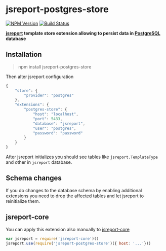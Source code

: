 # jsreport-postgres-store
[![NPM Version](http://img.shields.io/npm/v/jsreport-postgres-store.svg?style=flat-square)](https://npmjs.com/package/jsreport-postgres-store)
[![Build Status](https://travis-ci.org/jsreport/jsreport-postgres-store.png?branch=master)](https://travis-ci.org/jsreport/jsreport-postgres-store)

**[jsreport](https://github.com/jsreport/jsreport) template store extension allowing to persist data in [PostgreSQL](http://www.postgresql.org/) database**


## Installation

> npm install jsreport-postgres-store

Then alter jsreport configuration
```js
{
	"store": {
		"provider": "postgres"
	},
	"extensions": {
		"postgres-store": {
			"host": "localhost",
			"port": 5433,
			"database": "jsreport",
			"user": "postgres",
			"password": "password"
		}
	}
}
```

After jsreport initializes you should see tables like `jsreport.TemplateType` and other in `jsreport` database.

## Schema changes
If you do changes to the database schema by enabling additional extensions you need to drop the affected tables and let jsreport to reinitialize them.


## jsreport-core
You can apply this extension also manually to [jsreport-core](https://github.com/jsreport/jsreport-core)


```js
var jsreport = require('jsreport-core')()
jsreport.use(require('jsreport-postgres-store')({ host: '...'}))
```
